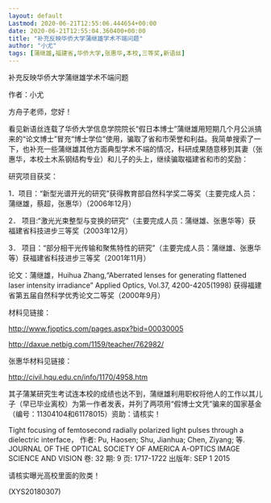 ```yaml
---
layout: default
Lastmod: 2020-06-21T12:55:06.444654+00:00
date: 2020-06-21T12:55:04.360400+00:00
title: "补充反映华侨大学蒲继雄学术不端问题"
author: "小尤"
tags: [蒲继雄,福建省,华侨大学,张惠华,本校,三等奖,新语丝]
---
```


补充反映华侨大学蒲继雄学术不端问题

作者：小尤

方舟子老师，您好！

看见新语丝连载了华侨大学信息学院院长“假日本博士”蒲继雄用短期几个月公派搞来的“论文博士”冒充“博士学位”使用，骗取了省和市荣誉和利益。我简单搜索了一下，也补充一些蒲继雄其他方面典型学术不端的情况，科研成果随意移到其妻（张惠华，本校土木系钢结构专业）和儿子的头上，继续骗取福建省和市的奖励：

研究项目获奖：

1．项目：“新型光谱开光的研究”获得教育部自然科学奖二等奖（主要完成人员：蒲继雄，蔡超，张惠华）（2006年12月）

2． 项目:“激光光束整型与变换的研究”（主要完成人员：蒲继雄、张惠华等）获福建省科技进步三等奖（2003年12月）

3． 项目：“部分相干光传输和聚焦特性的研究”（主要完成人员：蒲继雄、张惠华等）获福建省科技进步三等奖（2001年11月）

论文：蒲继雄，Huihua Zhang,“Aberrated lenses for generating flattened laser intensity irradiance” Applied Optics, Vol.37, 4200-4205(1998) 获得福建省第五届自然科学优秀论文二等奖（2000年9月）

材料见链接：

http://www.fjoptics.com/pages.aspx?bid=00030005

http://daxue.netbig.com/1159/teacher/762982/

张惠华材料见链接：

http://civil.hqu.edu.cn/info/1170/4958.htm

其子蒲某研究生考试连本校的成绩也达不到，蒲继雄利用职权将他人的工作以其儿子（早已毕业离校）为第一作者发表，并列了两项用“假博士文凭”骗来的国家基金（编号：11304104和61178015）资助：请核实！

Tight focusing of femtosecond radially polarized light pulses through a dielectric interface， 作者: Pu, Haosen; Shu, Jianhua; Chen, Ziyang; 等. JOURNAL OF THE OPTICAL SOCIETY OF AMERICA A-OPTICS IMAGE SCIENCE AND VISION  卷: 32   期: 9   页: 1717-1722   出版年: SEP 1 2015

请核实曝光高校里面的败类！

(XYS20180307)

